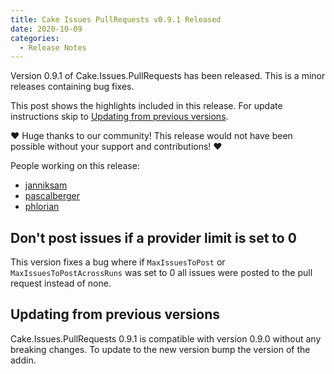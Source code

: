 ```yaml
---
title: Cake Issues PullRequests v0.9.1 Released
date: 2020-10-09
categories:
  - Release Notes
---
```


Version 0.9.1 of Cake.Issues.PullRequests has been released.
This is a minor releases containing bug fixes.

<!-- more -->

This post shows the highlights included in this release.
For update instructions skip to [Updating from previous versions](#updating-from-previous-versions).

❤ Huge thanks to our community! This release would not have been possible without your support and contributions! ❤

People working on this release:

* [janniksam](https://github.com/janniksam)
* [pascalberger](https://github.com/pascalberger)
* [phlorian](https://github.com/phlorian)

## Don't post issues if a provider limit is set to 0

This version fixes a bug where if `MaxIssuesToPost` or `MaxIssuesToPostAcrossRuns` was set to 0 all issues were posted to the pull request instead of none.

## Updating from previous versions

Cake.Issues.PullRequests 0.9.1 is compatible with version 0.9.0 without any breaking changes.
To update to the new version bump the version of the addin.
